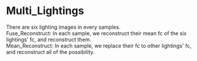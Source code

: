 # Multi_Lightings
There are six lighting images in every samples.<br>
Fuse_Reconstruct: In each sample, we reconstruct their mean fc of the six lightings' fc, and reconstruct them.<br>
Mean_Reconstruct: In each sample, we replace their fc to other lightings' fc, and reconstruct all of the possibility.<br>